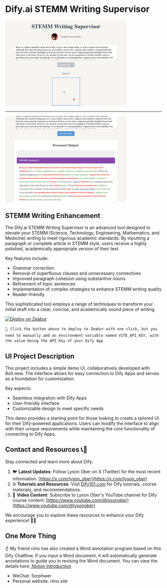 # Dify.ai STEMM Writing Supervisor

<img src="./images/image_1.png" alt="Dify.ai STEMM Writing Supervisor Logo" width="390"/>

---

<img src="./images/image_2.png" alt="Dify.ai STEMM Writing Supervisor Logo" width="390"/>

## STEMM Writing Enhancement

The Dify.ai STEMM Writing Supervisor is an advanced tool designed to elevate your STEMM (Science, Technology, Engineering, Mathematics, and Medicine) writing to meet rigorous academic standards. By inputting a paragraph or complete article in STEMM style, users receive a highly polished, academically appropriate version of their text.

Key features include:

- Grammar correction
- Removal of superfluous clauses and unnecessary connectives
- Improved paragraph cohesion using substantive nouns
- Refinement of topic sentences
- Implementation of complex strategies to enhance STEMM writing quality
- Reader-friendly

This sophisticated tool employs a range of techniques to transform your initial draft into a clear, concise, and academically sound piece of writing.

[![Deploy on Zeabur](https://zeabur.com/button.svg)](https://zeabur.com/templates/CBGKRS?referralCode=LogicOber)

`👆 Click the button above to deploy to Zeabur with one click, but you need to manually add an environment variable named VITE_API_KEY, with the value being the API_Key of your Dify App`

## UI Project Description

This project includes a simple demo UI, collaboratively developed with Bolt.new. The interface allows for easy connection to Dify Apps and serves as a foundation for customization.

Key aspects:

- Seamless integration with Dify Apps
- User-friendly interface
- Customizable design to meet specific needs

This demo provides a starting point for those looking to create a tailored UI for their Dify-powered applications. Users can modify the interface to align with their unique requirements while maintaining the core functionality of connecting to Dify Apps.

## Contact and Resources 📞🔗

Stay connected and learn more about Dify:

1. 🐦 **Latest Updates**: Follow Lyson Ober on X (Twitter) for the most recent information:
   [https://x.com/lyson_ober](https://x.com/lyson_ober)
2. 🌐 **Tutorials and Resources**: Visit [Dify101.com](https://Dify101.com) for Dify tutorials, course materials, and recommendations.
3. 🎥 **Video Content**: Subscribe to Lyson Ober's YouTube channel for Dify course content:
   [https://www.youtube.com/@lysonober](https://www.youtube.com/@lysonober)

We encourage you to explore these resources to enhance your Dify experience! 🚀🤖

## One More Thing

☝️ My friend riino has also created a Word annotation program based on this Dify Chatflow. If you input a Word document, it will automatically generate annotations to guide you in revising the Word document. You can view the details here:[ Notion Introduction](https://gist.github.com/sorphwer/7dc0558cd88af0c15b113b29acdb96c9)

- WeChat: Sorphwer
- Personal website: riino.site